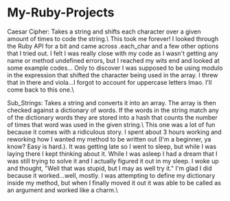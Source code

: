 # My-Ruby-Projects

Caesar Cipher: Takes a string and shifts each character over a given amount of times to code the string.\\
This took me forever! I looked through the Ruby API for a bit and came across .each_char and a few other options that I tried out.
I felt I was really close with my code as I wasn't getting any name or method undefined errors, but I reached my wits end and looked at some example codes...
Only to discover I was supposed to be using modulo in the expression that shifted the character being used in the array.
I threw that in there and viola...I forgot to account for uppercase letters lmao. I'll come back to this one.\\

Sub_Strings: Takes a string and converts it into an array. The array is then checked against a dictionary of words. If the words in the string match any of the dictionary words they are stored into a hash that counts the number of times that word was used in the given string.\\
This one was a lot of fun because it comes with a ridiculous story. I spent about 3 hours working and reworking how I wanted my method
to be written out (I'm a beginner, ya know? Easy is hard.). It was getting late so I went to sleep, but while I was laying there I kept thinking about it.
While I was asleep I had a dream that I was still trying to solve it and I actually figured it out in my sleep. I woke up and thought, "Well that was stupid,
but I may as well try it." I'm glad I did because it worked...well, mostly. I was attempting to define my dictionary inside my method, but when I finally moved it out
it was able to be called as an argument and worked like a charm.\\
